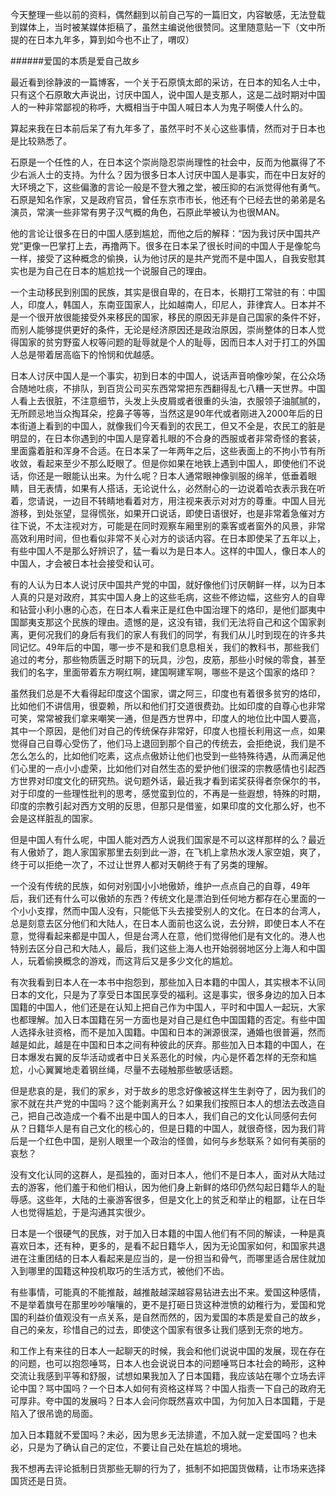 今天整理一些以前的资料，偶然翻到以前自己写的一篇旧文，内容敏感，无法登载到媒体上，当时被某媒体拒稿了，虽然主编说他很赞同。这里随意贴一下（文中所提的在日本九年多，算到如今也不止了，喟叹）  

######爱国的本质是爱自己故乡  

最近看到徐静波的一篇博客，一个关于石原慎太郎的采访，在日本的知名人士中，只有这个石原敢大声说出，讨厌中国人，说中国人是支那人，这是二战时期对中国人的一种非常鄙视的称呼，大概相当于中国人喊日本人为鬼子啊倭人什么的。  

算起来我在日本前后呆了有九年多了，虽然平时不关心这些事情，然而对于日本也是比较熟悉了。    


石原是一个任性的人，在日本这个崇尚隐忍崇尚理性的社会中，反而为他赢得了不少右派人士的支持。为什么？因为很多日本人讨厌中国人是事实，而在中日友好的大环境之下，这些偏激的言论一般是不登大雅之堂，被压抑的右派觉得他有勇气。石原是知名作家，又是政府官员，曾任东京市市长，他还有个已经去世的弟弟是名演员，常演一些非常有男子汉气概的角色，石原此举被认为也很MAN。   

他的言论让很多在日的中国人感到尴尬，而他之后的解释：“因为我讨厌中国共产党”更像一巴掌打上去，再撸两下。很多在日本呆了很长时间的中国人于是像鸵鸟一样，接受了这种概念的偷换，认为他讨厌的是共产党而不是中国人，自我安慰其实也是为自己在日本的尴尬找一个说服自己的理由。   

一个主动移民到别国的民族，其实是很自卑的，在日本，长期打工常驻的有：中国人，印度人，韩国人，东南亚国家人，比如越南人，印尼人，菲律宾人。日本并不是一个很开放很能接受外来移民的国家，移民的原因无非是自己国家的条件不好，而别人能够提供更好的条件，无论是经济原因还是政治原因，崇尚整体的日本人觉得国家的贫穷野蛮人权等问题的耻辱就是个人的耻辱，因而日本人对于打工的外国人总是带着居高临下的怜悯和优越感。   

日本人讨厌中国人是一个事实，初到日本的中国人，说话声音响像吵架，在公众场合随地吐痰，不排队，到百货公司买东西常常把东西翻得乱七八糟一天世界。中国人看上去很脏，不注意细节，头发上头皮屑或者很重的头油，衣服领子油腻腻的，无所顾忌地当众掏耳朵，挖鼻子等等，当然这是90年代或者刚进入2000年后的日本街道上看到的中国人，就像我们今天看到的农民工，但又不全是，农民工的脏是明显的，在日本你遇到的中国人是穿着扎眼的不合身的西服或者非常奇怪的套装，里面露着脏和浑身不合适。在日本呆了一年两年之后，这些表面上的不拘小节有所收敛，看起来至少不那么眨眼了。但是你如果在地铁上遇到中国人，即使他们不说话，你还是一眼能认出来。为什么呢？日本人通常眼神像驯服的绵羊，低垂着眼睛，目无表情，如果有人搭话，无论说什么，必然耐心的一边说着哈衣表示我在听着，您请说，一边目不转睛地看着对方，用注视来表示对对方的尊重。中国人目光游移，到处张望，显得慌张，如果开口说话，即使日语很好，也是非常着急催对方往下说，不太注视对方，可能是在同时观察车厢里别的乘客或者窗外的风景，非常高效利用时间，但也看似非常不关心对方的谈话内容。在日本即使呆了五年以上，有些中国人不是那么好辨识了，猛一看以为是日本人。这样的中国人，像日本人的中国人，才会被日本社会接受和认可。   

有的人认为日本人说讨厌中国共产党的中国，就好像他们讨厌朝鲜一样，以为日本人真的只是对政府，其实中国人身上的这些毛病，这些不修边幅，这些穷人的自卑和钻营小利小惠的心态，在日本人看来正是红色中国治理下的烙印，是他们鄙夷中国鄙夷支那这个民族的理由。遗憾的是，这没有错，我们无法将自己和这个国家剥离，更何况我们的身后有我们的家人有我们的同学，有我们从儿时到现在的许多共同记忆。49年后的中国，哪一步不是和我们息息相关，我们的教科书，那些我们追过的考分，那些物质匮乏时期下的玩具，沙包，皮筋，那些小时候的零食，甚至我们的名字，里面带着东方啊红啊，建国啊建军啊，哪些不是这个国家的烙印？   

虽然我们总是不大看得起印度这个国家，谓之阿三，印度也有着很多贫穷的烙印，比如他们不讲信用，很耍赖，所以和他们打交道很费劲。比如印度的自尊心也非常可笑，常常被我们拿来嘲笑一通，但是西方世界中，印度人的地位比中国人要高，其中一个原因，是他们对自己的传统保存非常好，印度人也擅长利用这一点，如果觉得自己自尊心受伤了，他们马上退回到那个自己的传统去，会拒绝说，我们是不怎么怎么的，比如他们吃素，这点点傲娇让他们也受到一些特殊待遇，从而满足他们心里的一点小小虚荣，比如他们对自然生态的爱护他们很深的宗教感情也引起西方世界对印度文化的研究热。说句题外话，最近我才看到诺奖获得者奈保尔的书，对于印度的一些理性批判的思考，感觉蛮到位的，不再是一些遐想，特殊的时期，印度的宗教引起对西方文明的反思，但那只是借鉴，如果印度的文化那么好，也不会是这样脏乱的国家。  

但是中国人有什么呢，中国人能对西方人说我们国家是不可以这样那样的么？最近有人傲娇了，跑人家国家那里去刻到此一游，在飞机上拿热水泼人家空姐，爽了，终于可以拒绝一次了，不过让世界人都对天朝终于有了另类的理解。  

一个没有传统的民族，如何对别国小小地傲娇，维护一点点自己的自尊，49年后，我们还有什么可以傲娇的东西？传统文化是漂泊到任何地方都存在心里面的一个小小支撑，然而中国人没有，只能低下头去接受别人的文化。在日本的台湾人，总是刻意去区分他们和大陆人，在日本人面前也这么说，去分辨，即使日本人不在意，觉得看起来都是中国人，但是台湾人在意，他们觉得他们是有文化的。港人也特别去区分自己和大陆人，最后，我们这些上海人也开始弱弱地区分上海人和中国人，玩着偷换概念的游戏，而这背后又是多少文化的尴尬。   

有次我看到日本人在一本书中抱怨到，那些加入日本籍的中国人，其实根本不认同日本的文化，只是为了享受日本国民享受的福利。这是事实，很多身边的加入日本国籍的中国人，他们还是在认知上把自己作为中国人，平时和中国人一起玩，大家也都理解。加入日本国籍在另一方面也是对自己是红色中国国籍的否定。有些中国人选择永驻资格，而不是加入国籍。中国和日本的渊源很深，通婚也很普遍，然而越是如此，越是在中国和日本之间有种彼此的厌弃。那些加入日本籍的中国人，在日本爆发右翼的反华活动或者中日关系恶化的时候，内心是怀着怎样的无奈和尴尬，小心翼翼地走着钢丝绳，尽量不去碰触那些敏感话题。   

但是悲哀的是，我们的家乡，对于故乡的思念好像被这样生生剥夺了，因为我们的家不就在共产党的中国吗？这个能剥离开么？如果我们按照日本人的想法去改造自己，把自己改造成一个看不出是中国人的日本人，我们自己的文化认同感何去何从？日籍华人是有自己文化的核心的，但是日籍的中国人，就很奇怪，因为我们背后是一个红色中国，是别人眼里一个政治的怪兽，如何与乡愁联系？如何有美丽的哀愁？   

没有文化认同的这群人，是孤独的，面对日本人，他们不是日本人，面对从大陆过去的游客，他们羞于和他们相认，因为他们身上新鲜的烙印仍然勾起日籍华人的耻辱感。这些年，大陆的土豪游客很多，但是文化上的贫乏和举止的粗鄙，让在日华人也觉得尴尬，于是沟通其实很少。   

日本是一个很硬气的民族，对于加入日本籍的中国人他们有不同的解读，一种是真喜欢日本，还有种，更多的，是看不起日籍华人，因为无论国家如何，和国家共退进在注重团结的日本人看起来是应当的，是一份担当和骨气，而哪里适合居住就加入到哪里的国籍这种投机取巧的生活方式，被他们不齿。   

有些事情，可能真的不能推敲，越推敲越深越容易钻进去出不来。爱国这种感情，不是举着旗号在那里吵吵嚷嚷的，更不是打砸日货这种泄愤的幼稚行为，爱国和党国的利益价值观没有一点关系，是自然而然的，因为爱国的本质是爱自己的故乡，自己的亲友，珍惜自己的过去，即使这个国家有很多让我们感到无奈的地方。

和工作上有来往的日本人一起聊天的时候，我会和他们说说中国的发展，现在存在的问题，也可以抱怨唾骂，日本人也会说说日本的问题唾骂日本社会的畸形，这种交流让我感到平等和舒服，试想如果我加入了日本国籍，我应该站在哪个立场去评论中国？骂中国吗？一个日本人如何有资格这样骂？中国人指责一下自己的政府无可厚非。夸中国的发展吗？日本人会问你既然喜欢中国，为何加入日本国籍，于是陷入了很吊诡的局面。   

加入日本籍就不爱国吗？未必，因为思乡无法排遣，不加入就一定爱国吗？也未必，只是为了确认自己的定位，不要让自己处在尴尬的境地。  


我不想再去评论抵制日货那些无聊的行为了，抵制不如把国货做精，让市场来选择国货还是日货。   
